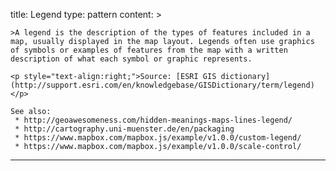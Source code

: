 title: Legend
type: pattern
content: >
    
    >A legend is the description of the types of features included in a map, usually displayed in the map layout. Legends often use graphics of symbols or examples of features from the map with a written description of what each symbol or graphic represents.
    
    <p style="text-align:right;">Source: [ESRI GIS dictionary](http://support.esri.com/en/knowledgebase/GISDictionary/term/legend)</p>
    
    See also:
     * http://geoawesomeness.com/hidden-meanings-maps-lines-legend/
     * http://cartography.uni-muenster.de/en/packaging
     * https://www.mapbox.com/mapbox.js/example/v1.0.0/custom-legend/
     * https://www.mapbox.com/mapbox.js/example/v1.0.0/scale-control/
---


